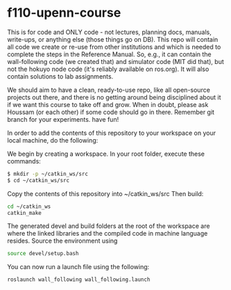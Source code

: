 # f110-upenn-course
This is for code and ONLY code - not lectures, planning docs, manuals, write-ups, or anything else (those things go on DB). 
This repo will contain all code we create or re-use from other institutions and which is needed to complete the steps in the Reference Manual. So, e.g., it can contain the wall-following code (we created that) and simulator code (MIT did that), but not the hokuyo node code (it's reliably available on ros.org).
It will also contain solutions to lab assignments. 

We should aim to have a clean, ready-to-use repo, like all open-source projects out there, and there is no getting around being disciplined about it if we want this course to take off and grow.
When in doubt, please ask Houssam (or each other) if some code should go in there. Remember git branch for your experiments. have fun!

In order to add the contents of this repository to your workspace on your local machine, do the following:

We begin by creating a workspace. In your root folder, execute these commands:
```bash
$ mkdir -p ~/catkin_ws/src
$ cd ~/catkin_ws/src
```

Copy the contents of this repository into ~/catkin_ws/src
Then build:
```bash
cd ~/catkin_ws
catkin_make
```

The generated devel and build folders at the root of the workspace are where the linked libraries and the compiled code in machine language resides. Source the environment using
```bash
source devel/setup.bash
```

You can now run a launch file using the following:
```bash
roslaunch wall_following wall_following.launch
```
